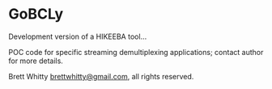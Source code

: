 # GoBCLy
Development version of a HIKEEBA tool...

POC code for specific streaming demultiplexing applications; contact author for more details.

Brett Whitty <brettwhitty@gmail.com>, all rights reserved.
